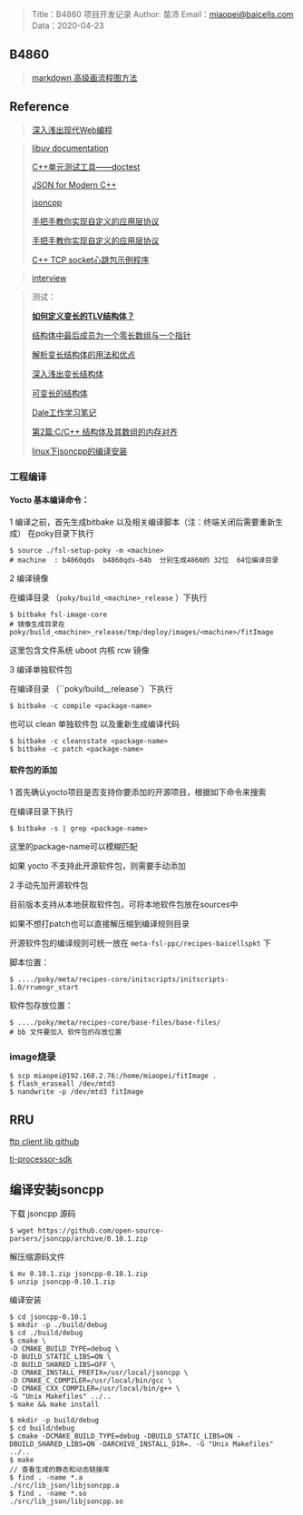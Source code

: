 > Title：B4860 项目开发记录
> Author:  苗沛
> Email：miaopei@baicells.com
> Data：2020-04-23

## B4860 

> [markdown 高级画流程图方法](https://www.runoob.com/markdown/md-advance.html)

## Reference

> [深入浅出现代Web编程](https://fullstackopen.com/zh/)

> [libuv documentation](http://docs.libuv.org/en/v1.x/index.html)
>
> [C++单元测试工具——doctest](https://blog.csdn.net/liao20081228/article/details/76984975)
>
> [JSON for Modern C++](https://www.jianshu.com/p/69e57f2af904)
>
> [jsoncpp](https://github.com/open-source-parsers/jsoncpp)
>
> [手把手教你实现自定义的应用层协议](https://segmentfault.com/a/1190000008740863)
>
> [手把手教你实现自定义的应用层协议](https://blog.csdn.net/ACb0y/article/details/61421006)
>
> [C++ TCP socket心跳包示例程序](https://blog.csdn.net/qq_19004627/article/details/79871665)

> [interview](https://github.com/huihut/interview)

> 测试：
>
> [**如何定义变长的TLV结构体？**](http://www.cppblog.com/aa19870406/archive/2012/06/14/178803.html)
>
> [结构体中最后成员为一个零长数组与一个指针](http://wenboo.site/2017/09/05/结构体中最后成员为一个零长数组与一个指针/)
>
> [解析变长结构体的用法和优点](https://blog.csdn.net/Move_now/article/details/71929225)
>
> [深入浅出变长结构体](https://blog.csdn.net/wojiushiwo987/article/details/11908731)
>
> [可变长的结构体](https://blog.csdn.net/wasd6081058/article/details/7216266)
>
> [Dale工作学习笔记](https://www.cnblogs.com/anker/p/3744127.html)
>
> [第2篇:C/C++ 结构体及其数组的内存对齐](https://www.jianshu.com/p/666852837034)
>
> [linux下jsoncpp的编译安装](https://blog.csdn.net/x2017x/article/details/92761750)

### 工程编译

#### Yocto 基本编译命令：

1 编译之前，首先生成bitbake 以及相关编译脚本（注：终端关闭后需要重新生成）  在poky目录下执行

```shell
$ source ./fsl-setup-poky -m <machine> 
# machine  : b4860qds  b4860qds-64b  分别生成4860的 32位  64位编译目录
```

2 编译镜像

在编译目录 （`poky/build_<machine>_release` ）下执行 

```shell
$ bitbake fsl-image-core
# 镜像生成目录在 poky/build_<machine>_release/tmp/deploy/images/<machine>/fitImage
```

这里包含文件系统  uboot  内核 rcw 镜像

3 编译单独软件包

在编译目录 （``poky/build_<machine>_release`）下执行 

```shell
$ bitbake -c compile <package-name> 
```

也可以 clean 单独软件包 以及重新生成编译代码

```shell
$ bitbake -c cleansstate <package-name> 
$ bitbake -c patch <package-name> 
```

#### 软件包的添加

1 首先确认yocto项目是否支持你要添加的开源项目，根据如下命令来搜索

在编译目录下执行 

```shell
$ bitbake -s | grep <package-name>  
```

这里的package-name可以模糊匹配

如果 yocto 不支持此开源软件包，则需要手动添加

2 手动先加开源软件包

目前版本支持从本地获取软件包，可将本地软件包放在sources中

如果不想打patch也可以直接解压缩到编译规则目录

开源软件包的编译规则可统一放在 `meta-fsl-ppc/recipes-baicellspkt` 下



脚本位置：

```shell
$ ..../poky/meta/recipes-core/initscripts/initscripts-1.0/rrumngr_start
```

软件包存放位置：

```shell
$ ..../poky/meta/recipes-core/base-files/base-files/
# bb 文件要加入 软件包的存放位置
```



### image烧录

```shell
$ scp miaopei@192.168.2.76:/home/miaopei/fitImage .
$ flash_eraseall /dev/mtd3
$ nandwrite -p /dev/mtd3 fitImage
```



## RRU


[ftp client lib github](https://github.com/mkulke/ftplibpp)

[ti-processor-sdk](http://software-dl.ti.com/processor-sdk-linux/esd/AM335X/06_00_00_07/index_FDS.html)





## 编译安装jsoncpp
下载 jsoncpp 源码

```shell
$ wget https://github.com/open-source-parsers/jsoncpp/archive/0.10.1.zip
```

解压缩源码文件

```shell
$ mv 0.10.1.zip jsoncpp-0.10.1.zip
$ unzip jsoncpp-0.10.1.zip
```

编译安装

```shell
$ cd jsoncpp-0.10.1
$ mkdir -p ./build/debug
$ cd ./build/debug
$ cmake \
-D CMAKE_BUILD_TYPE=debug \
-D BUILD_STATIC_LIBS=ON \
-D BUILD_SHARED_LIBS=OFF \
-D CMAKE_INSTALL_PREFIX=/usr/local/jsoncpp \
-D CMAKE_C_COMPILER=/usr/local/bin/gcc \
-D CMAKE_CXX_COMPILER=/usr/local/bin/g++ \
-G "Unix Makefiles" ../..
$ make && make install
```

```shell
$ mkdir -p build/debug
$ cd build/debug
$ cmake -DCMAKE_BUILD_TYPE=debug -DBUILD_STATIC_LIBS=ON -DBUILD_SHARED_LIBS=ON -DARCHIVE_INSTALL_DIR=. -G "Unix Makefiles" ../..
$ make
// 查看生成的静态和动态链接库
$ find . -name *.a
./src/lib_json/libjsoncpp.a
$ find . -name *.so
./src/lib_json/libjsoncpp.so
```

